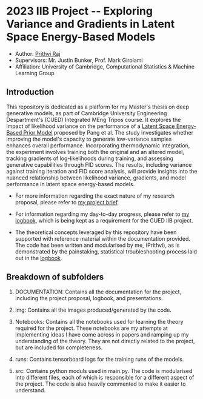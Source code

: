 # 2023 IIB Project -- Exploring Variance and Gradients in Latent Space Energy-Based Models

* Author: [Prithvi Raj](pr478@cam.ac.uk)
* Supervisors: Mr. Justin Bunker, Prof. Mark Girolami
* Affiliation: University of Cambridge, Computational Statistics & Machine Learning Group
 
## Introduction

This repository is dedicated as a platform for my Master's thesis on deep generative models, as part of Cambridge University Engineering Despartment's (CUED) Integrated MEng Tripos course. It explores the impact of likelihood variance on the performance of a [Latent Space Energy-Based Prior Model]([url](https://arxiv.org/abs/2006.08205)) proposed by Pang et al. The study investigates whether improving the model's capacity to generate low-variance samples enhances overall performance. Incorporating thermodynamic integration, the experiment involves training both the original and an altered model, tracking gradients of log-likelihoods during training, and assessing generative capabilities through FID scores. The results, including variance against training iteration and FID score analysis, will provide insights into the nuanced relationship between likelihood variance, gradients, and model performance in latent space energy-based models.

* For more information regarding the exact nature of my research proposal, please refer to [my project brief](https://github.com/PritRaj1/IIB-Project-LatentEBM-Variance-Study/blob/main/DOCUMENTATION/Project_Proposal.pdf). 

* For information regarding my day-to-day progress, please refer to [my logbook](https://github.com/PritRaj1/IIB-Project-LatentEBM-Variance-Study/blob/main/DOCUMENTATION/LOGBOOK.ipynb), which is being kept as a requirement for the CUED IIB project.

* The theoretical concepts leveraged by this repository have been supported with reference material within the documentation provided. The code has been written and modularised by me, (Prithvi), as is demonstrated by the painstaking, statistical troubleshooting process laid out in the [logbook]([url](https://github.com/PritRaj1/IIB-Project-LatentEBM-Variance-Study/blob/main/DOCUMENTATION/LOGBOOK.ipynb)https://github.com/PritRaj1/IIB-Project-LatentEBM-Variance-Study/blob/main/DOCUMENTATION/LOGBOOK.ipynb).

## Breakdown of subfolders

1. DOCUMENTATION: Contains all the documentation for the project, including the project proposal, logbook, and presentations.

2. img: Contains all the images produced/generated by the code.

3. Notebooks: Contains all the notebooks used for learning the theory required for the project. These notebooks are my attempts at implementing ideas I have come across in papers and ramping up my understanding of the theory. They are not directly related to the project, but are included for completeness.

4. runs: Contains tensorboard logs for the training runs of the models.

5. src: Contains python moduls used in main.py. The code is modularised into different files, each of which is responsible for a different aspect of the project. The code is also heavily commented to make it easier to understand.

